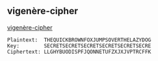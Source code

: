 ## vigenère-cipher
[vigenère-cipher](https://en.wikipedia.org/wiki/Vigen%C3%A8re_cipher)
  
  
```
Plaintext:  THEQUICKBROWNFOXJUMPSOVERTHELAZYDOG
Key:        SECRETSECRETSECRETSECRETSECRETSECRE
Ciphertext: LLGHYBUODISPFJQONNETUFZXJXJVPTRCFFK
```